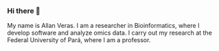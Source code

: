 ### Hi there 👋

My name is Allan Veras. I am a researcher in Bioinformatics, where I develop software and analyze omics data. I carry out my research at the Federal University of Pará, where I am a professor.

<!--
**allanverasce/allanverasce** is a ✨ _special_ ✨ repository because its `README.md` (this file) appears on your GitHub profile.


